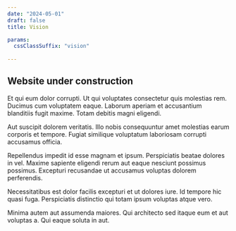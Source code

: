 ```yaml
---
date: "2024-05-01"
draft: false
title: Vision

params:
  cssClassSuffix: "vision"
  
---
```


## Website under construction

Et qui eum dolor corrupti. Ut qui voluptates consectetur quis molestias rem. Ducimus cum voluptatem eaque. Laborum aperiam et accusantium blanditiis fugit maxime. Totam debitis magni eligendi.

Aut suscipit dolorem veritatis. Illo nobis consequuntur amet molestias earum corporis et tempore. Fugiat similique voluptatum laboriosam corrupti accusamus officia.

Repellendus impedit id esse magnam et ipsum. Perspiciatis beatae dolores in vel. Maxime sapiente eligendi rerum aut eaque nesciunt possimus possimus. Excepturi recusandae ut accusamus voluptas dolorem perferendis.

Necessitatibus est dolor facilis excepturi et ut dolores iure. Id tempore hic quasi fuga. Perspiciatis distinctio qui totam ipsum voluptas atque vero.

Minima autem aut assumenda maiores. Qui architecto sed itaque eum et aut voluptas a. Qui eaque soluta in aut.


